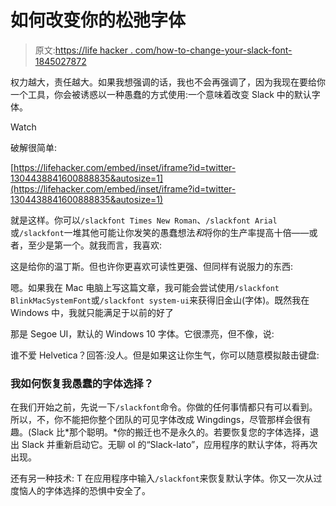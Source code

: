 # 如何改变你的松弛字体

> 原文:[https://life hacker . com/how-to-change-your-slack-font-1845027872](https://lifehacker.com/how-to-change-your-slack-font-1845027872)

权力越大，责任越大。如果我想强调的话，我也不会再强调了，因为我现在要给你一个工具，你会被诱惑以一种愚蠢的方式使用:一个意味着改变 Slack 中的默认字体。

Watch

破解很简单:

 [https://lifehacker.com/embed/inset/iframe?id=twitter-1304438841600888835&autosize=1](https://lifehacker.com/embed/inset/iframe?id=twitter-1304438841600888835&autosize=1) 

就是这样。你可以`/slackfont Times New Roman`、`/slackfont Arial`或`/slackfont`一堆其他可能让你发笑的愚蠢想法*和*将你的生产率提高十倍——或者，至少是第一个。就我而言，我喜欢:

这是给你的温丁斯。但也许你更喜欢可读性更强、但同样有说服力的东西:

嗯。如果我在 Mac 电脑上写这篇文章，我可能会尝试使用`/slackfont BlinkMacSystemFont`或`/slackfont system-ui`来获得旧金山(字体)。既然我在 Windows 中，我就只能满足于以前的好了

那是 Segoe UI，默认的 Windows 10 字体。它很漂亮，但不像，说:

谁不爱 Helvetica？回答:没人。但是如果这让你生气，你可以随意模拟敲击键盘:

### 我如何恢复我愚蠢的字体选择？

在我们开始之前，先说一下`/slackfont`命令。你做的任何事情都只有可以看到。所以，不，你不能把你整个团队的可见字体改成 Wingdings，尽管那样会很有趣。(Slack 比*那个聪明。*你的搬迁也不是永久的。若要恢复您的字体选择，退出 Slack 并重新启动它。无聊 ol 的“Slack-lato”，应用程序的默认字体，将再次出现。

还有另一种技术: T 在应用程序中输入`/slackfont`来恢复默认字体。你又一次从过度恼人的字体选择的恐惧中安全了。